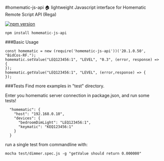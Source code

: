 #homematic-js-api
:house: lightweight Javascript interface for Homematic Remote Script API (Rega)

[![npm version](https://badge.fury.io/js/homematic-js-api.svg)](https://badge.fury.io/js/homematic-js-api)

```
npm install homematic-js-api
```

###Basic Usage
```
const homematic = new (require('homematic-js-api'))('20.1.0.50', "BidCos-RF.");
homematic.setValue("LEQ123456:1", "LEVEL", "0.3", (error, response) => {
});
homematic.getValue("LEQ123456:1", "LEVEL", (error,response) => {
});
```

###Tests
Find more examples in "test" directory.

Enter you homematic server connection in package.json, and run some tests!
```
  "homematic": {
    "host": "192.168.0.10",
    "devices": {
      "bedroomDimLight": "LEQ123456:1",
      "keymatic": "KEQ123456:1"
    }
  }
```

run a single test from commandline with:
```
mocha test/dimmer.spec.js -g "getValue should return 0.000000"
```